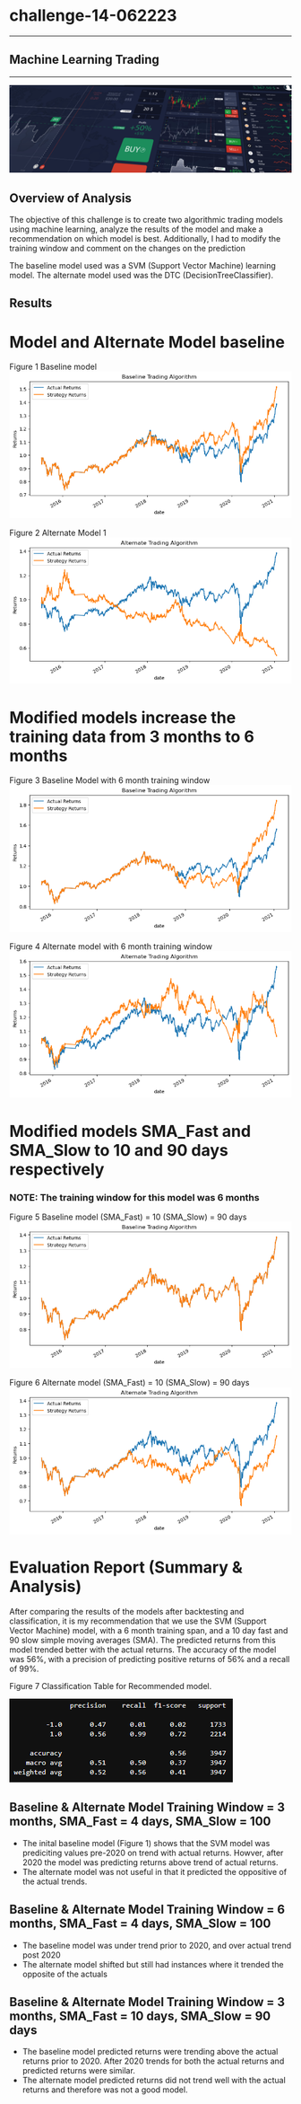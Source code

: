 # challenge-14-062223
 ---
 ## Machine Learning Trading
 ---
 ![fintech challenge14](/Starter_Code/images/14-4-challenge-image.png)
 
 ## Overview of Analysis
 The objective of this challenge is to create two algorithmic trading models using machine learning, analyze the results of the model and make a recommendation on which model is best. Additionally, I had to modify the training window and comment on the changes on the prediction 
 
 The baseline model used was a SVM (Support Vector Machine) learning model. The alternate model used was the DTC (DecisionTreeClassifier). 
 
## Results

# Model and Alternate Model baseline 

Figure 1 Baseline model
![baseline model](/Starter_Code/images/baseline.png)

Figure 2 Alternate Model 1
![alternatemodel](/Starter_Code/images/alternatemodel.png)

# Modified models increase the training data from 3 months to 6 months

Figure 3 Baseline Model with 6 month training window
![baseline_6month training](/Starter_Code/images/baseline_6month.png)

Figure 4 Alternate model with 6 month training window
![alternate model 6month training](/Starter_Code/images/alternatemodel_6month.png)

# Modified models SMA_Fast and SMA_Slow to 10 and 90 days respectively
### **NOTE:** The training window for this model was 6 months 

Figure 5 Baseline model (SMA_Fast) = 10 (SMA_Slow) = 90 days
![baseline 3month training 10 and 90days](/Starter_Code/images/baseline_6month_window_10_90days.png)

Figure 6 Alternate model (SMA_Fast) = 10 (SMA_Slow) = 90 days
![alternate model 3month training 10 and 90days](/Starter_Code/images/alternatemodel_6month_window_10_90days.png)

# Evaluation Report (Summary & Analysis)
After comparing the results of the models after backtesting and classification, it is my recommendation that we use the SVM (Support Vector Machine) model, with a 6 month training span, and a 10 day fast and 90 slow simple moving averages (SMA). The predicted returns from this model trended better with the actual returns. The accuracy of the model was 56%, with a precision of predicting positive returns of 56% and a recall of 99%. 

Figure 7 Classification Table for Recommended model.

![classifcation report](/Starter_Code/images/classification_report.png)

## Baseline & Alternate Model Training Window = 3 months, SMA_Fast = 4 days, SMA_Slow = 100
* The inital baseline model (Figure 1) shows that the SVM model was prediciting values pre-2020 on trend with actual returns. Howver, after 2020 the model was predicting returns above trend of actual returns. 
* The alternate model was not useful in that it predicted the oppositive of the actual trends. 

## Baseline & Alternate Model Training Window = 6 months, SMA_Fast = 4 days, SMA_Slow = 100
* The baseline model was under trend prior to 2020, and over actual trend post 2020
* The alternate model shifted but still had instances where it trended the opposite of the actuals

## Baseline & Alternate Model Training Window = 3 months, SMA_Fast = 10 days, SMA_Slow = 90 days
* The baseline model predicted returns were trending above the actual returns prior to 2020. After 2020 trends for both the actual returns and predicted returns were similar.
* The alternate model predicted returns did not trend well with the actual returns and therefore was not a good model.  
